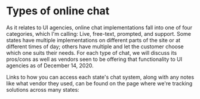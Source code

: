 # Types of online chat

As it relates to UI agencies, online chat implementations fall into one of four categories, which I'm calling: Live, free-text, prompted, and support. Some states have multiple implementations on different parts of the site or at different times of day; others have multiple and let the customer choose which one suits their needs. For each type of chat, we will discuss its pros/cons as well as vendors seen to be offering that functionality to UI agencies as of December 14, 2020. 

Links to how you can access each state's chat system, along with any notes like what vendor they used, can be found on the page where we're tracking solutions across many states:

